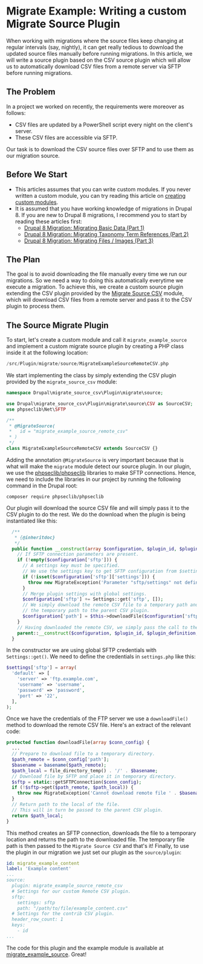 # Migrate Example: Writing a custom Migrate Source Plugin

When working with migrations where the source files keep changing at regular intervals (say, nightly), it can get really tedious to download the updated source files manually before running migrations. In this article, we will write a source plugin based on the CSV source plugin which will allow us to automatically download CSV files from a remote server via SFTP before running migrations.

## The Problem

In a project we worked on recently, the requirements were moreover as follows:

* CSV files are updated by a PowerShell script every night on the client's server.
* These CSV files are accessible via SFTP.

Our task is to download the CSV source files over SFTP and to use them as our migration source.

## Before We Start

* This articles assumes that you can write custom modules. If you never written a custom module, you can try reading this article on [creating custom modules](https://www.drupal.org/docs/8/creating-custom-modules).
* It is assumed that you have working knowledge of migrations in Drupal 8. If you are new to Drupal 8 migrations, I recommend you to start by reading these articles first:
  * [Drupal 8 Migration: Migrating Basic Data (Part 1)](https://evolvingweb.ca/blog/drupal-8-migration-migrating-basic-data-part-1)
  * [Drupal 8 Migration: Migrating Taxonomy Term References (Part 2)](https://evolvingweb.ca/blog/drupal-8-migration-migrating-taxonomy-term-references-part-2)
  * [Drupal 8 Migration: Migrating Files / Images (Part 3)](https://evolvingweb.ca/blog/drupal-8-migration-migrating-files-images-part-3)

## The Plan 

The goal is to avoid downloading the file manually every time we run our migrations. So we need a way to doing this automatically everytime we execute a migration. To achieve this, we create a custom source plugin extending the CSV plugin provided by the [Migrate Source CSV](https://www.drupal.org/project/migrate_source_csv) module, which will download CSV files from a remote server and pass it to the CSV plugin to process them.

## The Source Migrate Plugin

To start, let's create a custom module and call it `migrate_example_source` and implement a custom migrate source plugin by creating a PHP class inside it at the following location:

```php
/src/Plugin/migrate/source/MigrateExampleSourceRemoteCSV.php
```              
We start implementing the class by simply extending the CSV plugin provided by the `migrate_source_csv` module:

```php
namespace Drupal\migrate_source_csv\Plugin\migrate\source;

use Drupal\migrate_source_csv\Plugin\migrate\source\CSV as SourceCSV;
use phpseclib\Net\SFTP

/**
 * @MigrateSource(
 *   id = "migrate_example_source_remote_csv"
 * )
 */
class MigrateExampleSourceRemoteCSV extends SourceCSV {}
```

Adding the annotation `@MigrateSource` is very important because that is what will make the `migrate` module detect our source plugin. In our plugin, we use the [phpseclib/phpseclib](https://github.com/phpseclib/phpseclib) libraries to make SFTP connections. Hence, we need to include the libraries in our project by running the following command in the Drupal root:

```
composer require phpseclib/phpseclib
```

Our plugin will download the source CSV file and will simply pass it to the CSV plugin to do the rest. We do the download when the plugin is being instantiated like this:

```php
  /**
   * {@inheritdoc}
   */
  public function __construct(array $configuration, $plugin_id, $plugin_definition, MigrationInterface $migration) {
    // If SFTP connection parameters are present.
    if (!empty($configuration['sftp'])) {
      // A settings key must be specified.
      // We use the settings key to get SFTP configuration from $settings.
      if (!isset($configuration['sftp']['settings'])) {
        throw new MigrateException('Parameter "sftp/settings" not defined for Remote CSV source plugin.');
      }
      // Merge plugin settings with global settings.
      $configuration['sftp'] += Settings::get('sftp', []);
      // We simply download the remote CSV file to a temporary path and set
      // the temporary path to the parent CSV plugin.
      $configuration['path'] = $this->downloadFile($configuration['sftp']);
    }
    // Having downloaded the remote CSV, we simply pass the call to the parent plugin.
    parent::__construct($configuration, $plugin_id, $plugin_definition, $migration);
  }
```

In the constructor we are using global SFTP credentials with `Settings::get()`. We need to define the credentials in `settings.php` like this:

```php
$settings['sftp'] = array(
  'default' => [
    'server' => 'ftp.example.com',
    'username' => 'username',
    'password' => 'password',
    'port' => '22',
  ],
);
``` 

Once we have the credentials of the FTP server we use a `downloadFile()` method to download the remote CSV file. Here's an extract of the relevant code:

```php
protected function downloadFile(array $conn_config) {
  ...
  // Prepare to download file to a temporary directory.
  $path_remote = $conn_config['path'];
  $basename = basename($path_remote);
  $path_local = file_directory_temp() . '/' . $basename;
  // Download file by SFTP and place it in temporary directory.
  $sftp = static::getSFTPConnection($conn_config);
  if (!$sftp->get($path_remote, $path_local)) {
    throw new MigrateException('Cannot download remote file ' . $basename . ' by SFTP.');
  }
  // Return path to the local of the file.
  // This will in turn be passed to the parent CSV plugin.
  return $path_local;
}
```

This method creates an SFTP connection, downloads the file to a temporary location and returns the path to the downloaded file. The temporary file path is then passed to the `Migrate Source CSV` and that's it! Finally, to use the plugin in our migration we just set our plugin as the `source/plugin`:

```yaml
id: migrate_example_content
label: 'Example content'
...
source:
  plugin: migrate_example_source_remote_csv
  # Settings for our custom Remote CSV plugin.
  sftp:
    settings: sftp
    path: "/path/to/file/example_content.csv"
  # Settings for the contrib CSV plugin.
  header_row_count: 1
  keys:
    - id
...
```

The code for this plugin and the example module is available at [migrate_example_source](https://github.com/evolvingweb/migrate_example_source). Great!
